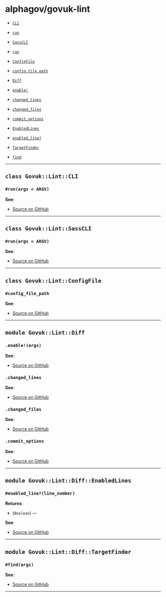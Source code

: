 # alphagov/govuk-lint

- [`CLI`](#class-govuklintcli)
 - [`run`](#runargs--argv)

- [`SassCLI`](#class-govuklintsasscli)
 - [`run`](#runargs--argv)

- [`ConfigFile`](#class-govuklintconfigfile)
 - [`config_file_path`](#config_file_path)

- [`Diff`](#module-govuklintdiff)
 - [`enable!`](#enableargs)
 - [`changed_lines`](#changed_lines)
 - [`changed_files`](#changed_files)
 - [`commit_options`](#commit_options)

- [`EnabledLines`](#module-govuklintdiffenabledlines)
 - [`enabled_line?`](#enabled_lineline_number)

- [`TargetFinder`](#module-govuklintdifftargetfinder)
 - [`find`](#findargs)

---

## `class Govuk::Lint::CLI`

### `#run(args = ARGV)`



**See**:
- [Source on GitHub](https://github.com/alphagov/govuk-lint/blob/master/lib/govuk/lint/cli.rb#L10)

---

## `class Govuk::Lint::SassCLI`

### `#run(args = ARGV)`



**See**:
- [Source on GitHub](https://github.com/alphagov/govuk-lint/blob/master/lib/govuk/lint/sass_cli.rb#L8)

---

## `class Govuk::Lint::ConfigFile`

### `#config_file_path`



**See**:
- [Source on GitHub](https://github.com/alphagov/govuk-lint/blob/master/lib/govuk/lint/config_file.rb#L10)

---

## `module Govuk::Lint::Diff`

### `.enable!(args)`



**See**:
- [Source on GitHub](https://github.com/alphagov/govuk-lint/blob/master/lib/govuk/lint/diff.rb#L19)

### `.changed_lines`



**See**:
- [Source on GitHub](https://github.com/alphagov/govuk-lint/blob/master/lib/govuk/lint/diff.rb#L26)

### `.changed_files`



**See**:
- [Source on GitHub](https://github.com/alphagov/govuk-lint/blob/master/lib/govuk/lint/diff.rb#L43)

### `.commit_options`



**See**:
- [Source on GitHub](https://github.com/alphagov/govuk-lint/blob/master/lib/govuk/lint/diff.rb#L49)

---

## `module Govuk::Lint::Diff::EnabledLines`

### `#enabled_line?(line_number)`


**Returns**:

- (`Boolean`) — 


**See**:
- [Source on GitHub](https://github.com/alphagov/govuk-lint/blob/master/lib/govuk/lint/diff.rb#L5)

---

## `module Govuk::Lint::Diff::TargetFinder`

### `#find(args)`



**See**:
- [Source on GitHub](https://github.com/alphagov/govuk-lint/blob/master/lib/govuk/lint/diff.rb#L14)

---

